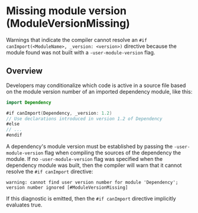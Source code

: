 # Missing module version (ModuleVersionMissing)

Warnings that indicate the compiler cannot resolve an `#if canImport(<ModuleName>, _version: <version>)` directive because the module found was not built with a `-user-module-version` flag.


## Overview

Developers may conditionalize which code is active in a source file based on the module version number of an imported dependency module, like this:

```swift
import Dependency

#if canImport(Dependency, _version: 1.2)
// Use declarations introduced in version 1.2 of Dependency
#else
// ...
#endif
```

A dependency's module version must be established by passing the `-user-module-version` flag when compiling the sources of the dependency the module. If no `-user-module-version` flag was specified when the dependency module was built, then the compiler will warn that it cannot resolve the `#if canImport` directive:

```
warning: cannot find user version number for module 'Dependency'; version number ignored [#ModuleVersionMissing]
```

If this diagnostic is emitted, then the `#if canImport` directive implicitly evaluates true.
